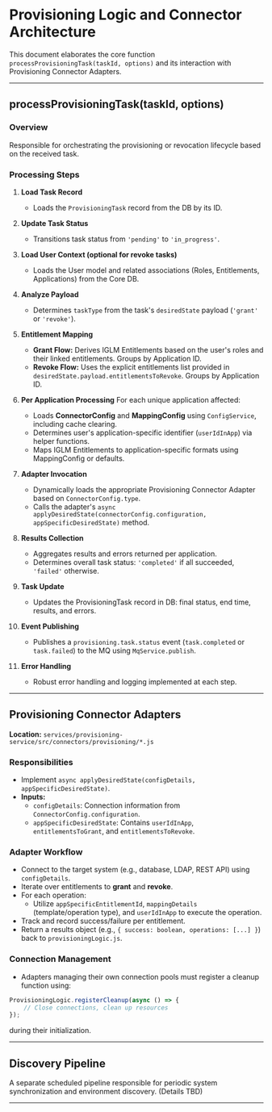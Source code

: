 
# Provisioning Logic and Connector Architecture

This document elaborates the core function `processProvisioningTask(taskId, options)` and its interaction with Provisioning Connector Adapters.

---

## processProvisioningTask(taskId, options)

### Overview
Responsible for orchestrating the provisioning or revocation lifecycle based on the received task.

### Processing Steps
1. **Load Task Record**
   - Loads the `ProvisioningTask` record from the DB by its ID.

2. **Update Task Status**
   - Transitions task status from `'pending'` to `'in_progress'`.

3. **Load User Context (optional for revoke tasks)**
   - Loads the User model and related associations (Roles, Entitlements, Applications) from the Core DB.

4. **Analyze Payload**
   - Determines `taskType` from the task's `desiredState` payload (`'grant'` or `'revoke'`).

5. **Entitlement Mapping**
   - **Grant Flow:** Derives IGLM Entitlements based on the user's roles and their linked entitlements. Groups by Application ID.
   - **Revoke Flow:** Uses the explicit entitlements list provided in `desiredState.payload.entitlementsToRevoke`. Groups by Application ID.

6. **Per Application Processing**
   For each unique application affected:
   - Loads **ConnectorConfig** and **MappingConfig** using `ConfigService`, including cache clearing.
   - Determines user's application-specific identifier (`userIdInApp`) via helper functions.
   - Maps IGLM Entitlements to application-specific formats using MappingConfig or defaults.

7. **Adapter Invocation**
   - Dynamically loads the appropriate Provisioning Connector Adapter based on `ConnectorConfig.type`.
   - Calls the adapter's `async applyDesiredState(connectorConfig.configuration, appSpecificDesiredState)` method.

8. **Results Collection**
   - Aggregates results and errors returned per application.
   - Determines overall task status: `'completed'` if all succeeded, `'failed'` otherwise.

9. **Task Update**
   - Updates the ProvisioningTask record in DB: final status, end time, results, and errors.

10. **Event Publishing**
    - Publishes a `provisioning.task.status` event (`task.completed` or `task.failed`) to the MQ using `MqService.publish`.

11. **Error Handling**
    - Robust error handling and logging implemented at each step.

---

## Provisioning Connector Adapters

**Location:** `services/provisioning-service/src/connectors/provisioning/*.js`

### Responsibilities
- Implement `async applyDesiredState(configDetails, appSpecificDesiredState)`.
- **Inputs:**
  - `configDetails`: Connection information from `ConnectorConfig.configuration`.
  - `appSpecificDesiredState`: Contains `userIdInApp`, `entitlementsToGrant`, and `entitlementsToRevoke`.

### Adapter Workflow
- Connect to the target system (e.g., database, LDAP, REST API) using `configDetails`.
- Iterate over entitlements to **grant** and **revoke**.
- For each operation:
  - Utilize `appSpecificEntitlementId`, `mappingDetails` (template/operation type), and `userIdInApp` to execute the operation.
- Track and record success/failure per entitlement.
- Return a results object (e.g., `{ success: boolean, operations: [...] }`) back to `provisioningLogic.js`.

### Connection Management
- Adapters managing their own connection pools must register a cleanup function using:

```javascript
ProvisioningLogic.registerCleanup(async () => {
    // Close connections, clean up resources
});
```

during their initialization.

---

## Discovery Pipeline

A separate scheduled pipeline responsible for periodic system synchronization and environment discovery. (Details TBD)

---
